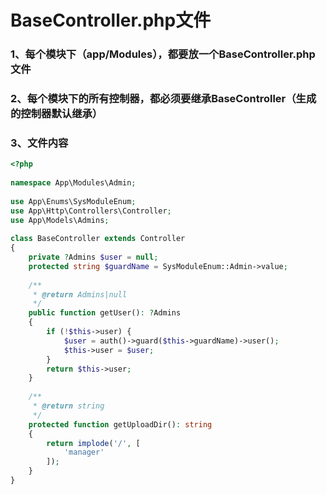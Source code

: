 # BaseController.php文件
### 1、每个模块下（app/Modules），都要放一个BaseController.php文件
### 2、每个模块下的所有控制器，都必须要继承BaseController（生成的控制器默认继承）
### 3、文件内容
```php
<?php  
  
namespace App\Modules\Admin;  
  
use App\Enums\SysModuleEnum;  
use App\Http\Controllers\Controller;  
use App\Models\Admins;  
  
class BaseController extends Controller  
{  
    private ?Admins $user = null;  
    protected string $guardName = SysModuleEnum::Admin->value;  
  
    /**  
     * @return Admins|null  
     */
    public function getUser(): ?Admins  
    {  
        if (!$this->user) {  
            $user = auth()->guard($this->guardName)->user();  
            $this->user = $user;  
        }  
        return $this->user;  
    }  
  
    /**  
     * @return string  
     */
    protected function getUploadDir(): string  
    {  
        return implode('/', [  
            'manager'  
        ]);  
    }  
}
```